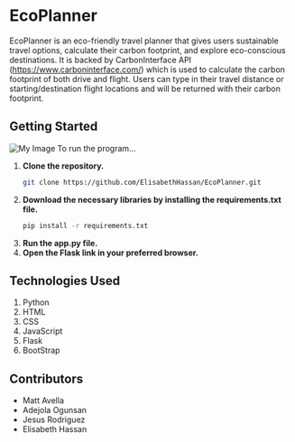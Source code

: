 # EcoPlanner
EcoPlanner is an eco-friendly travel planner that gives users sustainable travel options, calculate their carbon footprint, and explore eco-conscious destinations. It is backed by CarbonInterface API (https://www.carboninterface.com/) which is used to calculate the carbon footprint of both drive and flight. Users can type in their travel distance or starting/destination flight locations and will be returned with their carbon footprint. 

## Getting Started
![My Image](statc/img/ecoplanner.png)
To run the program...
1. **Clone the repository.**
   ```bash
   git clone https://github.com/ElisabethHassan/EcoPlanner.git
   ```
2. **Download the necessary libraries by installing the requirements.txt file.**
   ```bash
   pip install -r requirements.txt
   ```
3. **Run the app.py file.**
4. **Open the Flask link in your preferred browser.**

## Technologies Used
1. Python
2. HTML
3. CSS
4. JavaScript
5. Flask
6. BootStrap

## Contributors
* Matt Avella
* Adejola Ogunsan
* Jesus Rodriguez
* Elisabeth Hassan
